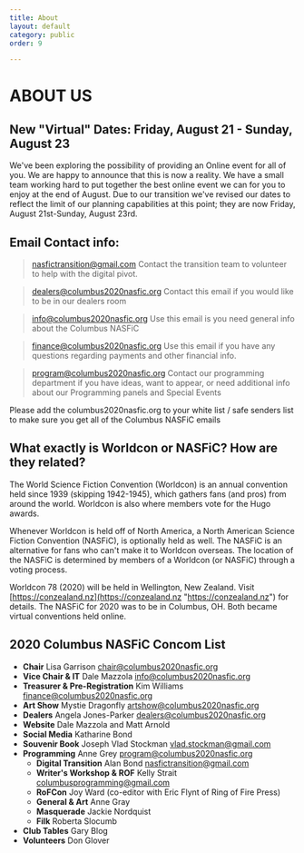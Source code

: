```yaml
---
title: About
layout: default
category: public
order: 9

---
```

# ABOUT US

## New "Virtual" Dates: Friday, August 21 - Sunday, August 23

We've been exploring the possibility of providing an Online event for all of you. We are happy to announce that this is now a reality. We have a small team working hard to put together the best online event we can for you to enjoy at the end of August. Due to our transition we've revised our dates to reflect the limit of our planning capabilities at this point; they are now Friday, August 21st-Sunday, August 23rd.

## Email Contact info:

> nasfictransition@gmail.com
> Contact the transition team to volunteer to help with the digital pivot.

> dealers@columbus2020nasfic.org
> Contact this email if you would like to be in our dealers room

> info@columbus2020nasfic.org
> Use this email is you need general info about the Columbus NASFiC

> finance@columbus2020nasfic.org
> Use this email if you have any questions regarding payments and other financial info.

> program@columbus2020nasfic.org
> Contact our programming department if you have ideas, want to appear, or need additional info about our Programming panels and Special Events

Please add the columbus2020nasfic.org to your white list / safe senders list to make sure you get all of the Columbus NASFiC emails

## What exactly is Worldcon or NASFiC? How are they related?

The World Science Fiction Convention (Worldcon) is an annual convention held since 1939 (skipping 1942-1945), which gathers fans (and pros) from around the world. Worldcon is also where members vote for the Hugo awards.

Whenever Worldcon is held off of North America, a North American Science Fiction Convention (NASFiC), is optionally held as well. The NASFiC is an alternative for fans who can't make it to Worldcon overseas. The location of the NASFiC is determined by members of a Worldcon (or NASFiC) through a voting process.

Worldcon 78 (2020) will be held in Wellington, New Zealand. Visit [https://conzealand.nz](https://conzealand.nz "https://conzealand.nz") for details. The NASFiC for 2020 was to be in Columbus, OH. Both became virtual conventions held online.

## 2020 Columbus NASFiC Concom List

* **Chair** Lisa Garrison [chair@columbus2020nasfic.org](mailto:chair@columbus2020nasfic.org)
* **Vice Chair & IT** Dale Mazzola [info@columbus2020nasfic.org](mailto:info@columbus2020nasfic.org)
* **Treasurer & Pre-Registration** Kim Williams [finance@columbus2020nasfic.org](mailto:finance@columbus2020nasfic.org)
* **Art Show** Mystie Dragonfly artshow@columbus2020nasfic.org
* **Dealers** Angela Jones-Parker [dealers@columbus2020nasfic.org](mailto:dealers@columbus2020nasfic.org)
* **Website** Dale Mazzola and Matt Arnold
* **Social Media** Katharine Bond
* **Souvenir Book** Joseph Vlad Stockman [vlad.stockman@gmail.com](mailto:vlad.stockman@gmail.com)
* **Programming** Anne Grey [program@columbus2020nasfic.org](mailto:program@columbus2020nasfic.org)
  * **Digital Transition** Alan Bond nasfictransition@gmail.com
  * **Writer's Workshop & ROF** Kelly Strait [columbusprogramming@gmail.com](mailto:columbusprogramming@gmail.com)
  * **RoFCon** Joy Ward (co-editor with Eric Flynt of Ring of Fire Press)
  * **General & Art** Anne Gray
  * **Masquerade** Jackie Nordquist
  * **Filk** Roberta Slocumb
* **Club Tables** Gary Blog
* **Volunteers** Don Glover